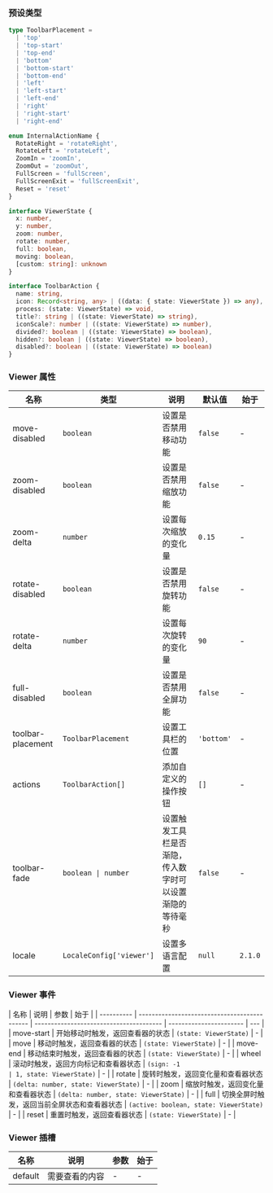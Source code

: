 ### 预设类型

```ts
type ToolbarPlacement =
  | 'top'
  | 'top-start'
  | 'top-end'
  | 'bottom'
  | 'bottom-start'
  | 'bottom-end'
  | 'left'
  | 'left-start'
  | 'left-end'
  | 'right'
  | 'right-start'
  | 'right-end'

enum InternalActionName {
  RotateRight = 'rotateRight',
  RotateLeft = 'rotateLeft',
  ZoomIn = 'zoomIn',
  ZoomOut = 'zoomOut',
  FullScreen = 'fullScreen',
  FullScreenExit = 'fullScreenExit',
  Reset = 'reset'
}

interface ViewerState {
  x: number,
  y: number,
  zoom: number,
  rotate: number,
  full: boolean,
  moving: boolean,
  [custom: string]: unknown
}

interface ToolbarAction {
  name: string,
  icon: Record<string, any> | ((data: { state: ViewerState }) => any),
  process: (state: ViewerState) => void,
  title?: string | ((state: ViewerState) => string),
  iconScale?: number | ((state: ViewerState) => number),
  divided?: boolean | ((state: ViewerState) => boolean),
  hidden?: boolean | ((state: ViewerState) => boolean),
  disabled?: boolean | ((state: ViewerState) => boolean)
}
```

### Viewer 属性

| 名称              | 类型                     | 说明                                                     | 默认值     | 始于    |
| ----------------- | ------------------------ | -------------------------------------------------------- | ---------- | ------- |
| move-disabled     | `boolean`                | 设置是否禁用移动功能                                     | `false`    | -       |
| zoom-disabled     | `boolean`                | 设置是否禁用缩放功能                                     | `false`    | -       |
| zoom-delta        | `number`                 | 设置每次缩放的变化量                                     | `0.15`     | -       |
| rotate-disabled   | `boolean`                | 设置是否禁用旋转功能                                     | `false`    | -       |
| rotate-delta      | `number`                 | 设置每次旋转的变化量                                     | `90`       | -       |
| full-disabled     | `boolean`                | 设置是否禁用全屏功能                                     | `false`    | -       |
| toolbar-placement | `ToolbarPlacement`       | 设置工具栏的位置                                         | `'bottom'` | -       |
| actions           | `ToolbarAction[]`        | 添加自定义的操作按钮                                     | `[]`       | -       |
| toolbar-fade      | `boolean \| number`      | 设置触发工具栏是否渐隐，传入数字时可以设置渐隐的等待毫秒 | `false`    | -       |
| locale            | `LocaleConfig['viewer']` | 设置多语言配置                                           | `null`     | `2.1.0` |

### Viewer 事件

| 名称       | 说明                                         | 参数                                    | 始于                    |
| ---------- | -------------------------------------------- | --------------------------------------- | ----------------------- | --- |
| move-start | 开始移动时触发，返回查看器的状态             | `(state: ViewerState)`                  | -                       |
| move       | 移动时触发，返回查看器的状态                 | `(state: ViewerState)`                  | -                       |
| move-end   | 移动结束时触发，返回查看器的状态             | `(state: ViewerState)`                  | -                       |
| wheel      | 滚动时触发，返回方向标记和查看器状态         | `(sign: -1                              | 1, state: ViewerState)` | -   |
| rotate     | 旋转时触发，返回变化量和查看器状态           | `(delta: number, state: ViewerState)`   | -                       |
| zoom       | 缩放时触发，返回变化量和查看器状态           | `(delta: number, state: ViewerState)`   | -                       |
| full       | 切换全屏时触发，返回当前全屏状态和查看器状态 | `(active: boolean, state: ViewerState)` | -                       |
| reset      | 重置时触发，返回查看器状态                   | `(state: ViewerState)`                  | -                       |

### Viewer 插槽

| 名称    | 说明           | 参数 | 始于 |
| ------- | -------------- | ---- | ---- |
| default | 需要查看的内容 | -    | -    |
